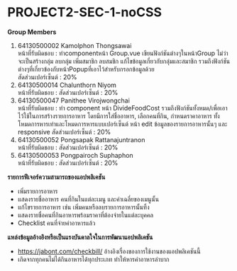# PROJECT2-SEC-1-noCSS
**Group Members**<br>
1. 64130500002 Kamolphon Thongsawai<br>
หน้าที่รับผิดชอบ : ทำcomponentหน้า Group.vue เขียนฟังก์ชันต่างๆในหน้าGroup ไม่ว่าจะเป็นสร้างกลุ่ม ลบกลุ่ม เพิ่มสมาชิก ลบสมชิก แก้ไขข้อมูลเกี่ยวกับกลุ่มและสมาชิก รวมถึงฟังก์ชันต่างๆที่เกี่ยวข้องกับหน้าPopupที่เอาไว้สำหรับกรอกข้อมูลด้วย<br>
สัดส่วนเปอร์เซ็นต์ : 20%<br>
2. 64130500014 Chalunthorn Niyom<br>
หน้าที่รับผิดชอบ : 
สัดส่วนเปอร์เซ็นต์ : 20%<br>
3. 64130500047 Panithee Virojwongchai<br>
หน้าที่รับผิดชอบ : ทำ component หน้า DivideFoodCost รวมถึงฟังก์ชันทั้งหมด/เพื่อเอาไว้ใช้ในการสร้างรายการอาหาร โดยมีการใส่ชื่ออาหาร, เลือกคนที่กิน, กำหนดราคาอาหาร ทั้งโหมดการหารเท่าและโหมดการหารแบบเปอร์เซ็นต์ หน้า edit ข้อมูลของรายการอาหารนั้นๆ และ responsive
สัดส่วนเปอร์เซ็นต์ : 20%<br>
4. 64130500052 Pongsapak Rattanajuntranon<br>
หน้าที่รับผิดชอบ : 
สัดส่วนเปอร์เซ็นต์ : 20%<br>
5. 64130500053 Pongpairoch Suphaphon<br>
หน้าที่รับผิดชอบ : 
สัดส่วนเปอร์เซ็นต์ : 20%<br>

**รายการฟีเจอร์ความสามารถของแอปพลิเคชัน**
- เพิ่มรายการอาหาร
- แสดงรายชื่ออาหาร คนที่กินในแต่ละเมนู และค่าเฉลี่ยของเมนูนั้น
- แก้ไขรายการอาหาร เช่น เพิ่มคนหรือลบรายการอาหารนั้นทิ้ง
- แสดงรายชื่อคนที่กินอาหารพร้อมราคาที่ต้องจ่ายในแต่ละบุคคล
- Checklist คนที่จ่ายค่าอาหารแล้ว

**แหล่งข้อมูลอ้างอิงหรือเป็นแรงบันดาลใจในการพัฒนาแอปพลิเคชัน**
- https://jabont.com/checkbill/ อ้างอิงเรื่องของการใช้งานของแอปพลิเคชันนี้
- เกิดจากทุกคนไม่ได้กินอาหารได้ทุกประเภท ทำให้หารค่าอาหารลำบาก
